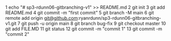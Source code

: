 1 echo "# sp3-rdunn06-gitbranching-v1" >> README.md
2 git init
3 git add README.md
4 git commit -m "first commit"
5 git branch -M main
6 git remote add origin git@github.com:ryanrdunn/sp3-rdunn06-gitbranching-v1.git
7 git push -u origin main
8 git branch bug-fix
9 git checkout master
10 git add FILE.MD
11 git status
12 git commit -m "commit 1"
13 git commit -m "commit 2"